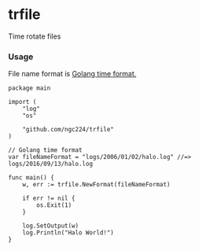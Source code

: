 # trfile
Time rotate files

### Usage
File name format is [Golang time format.](<https://golang.org/src/time/format.go>)

```
package main

import (
	"log"
	"os"

	"github.com/ngc224/trfile"
)

// Golang time format
var fileNameFormat = "logs/2006/01/02/halo.log" //=> logs/2016/09/13/halo.log

func main() {
	w, err := trfile.NewFormat(fileNameFormat)

	if err != nil {
		os.Exit(1)
	}

	log.SetOutput(w)
	log.Println("Halo World!")
}
```